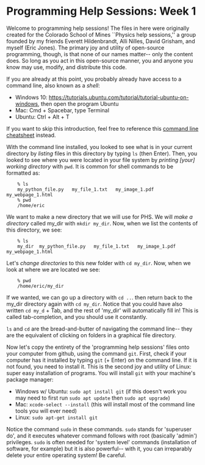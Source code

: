 Programming Help Sessions: Week 1
=================================

Welcome to programming help sessions! The files in here were originally created
for the Colorado School of Mines ``Physics help sessions,'' a group founded by
my friends Everett Hildenbrandt, Alli Nilles, David Grisham, and myself (Eric
Jones). The primary joy and utility of open-source programming, though, is that
none of our names matter-- only the content does. So long as you act in this
open-source manner, you and anyone you know may use, modify, and distribute
this code.

If you are already at this point, you probably already have access to a command
line, also known as a *shell*:
- Windows 10: https://tutorials.ubuntu.com/tutorial/tutorial-ubuntu-on-windows,
  then open the program Ubuntu
- Mac: Cmd + Spacebar, type Terminal
- Ubuntu: Ctrl + Alt + T

If you want to skip this introduction, feel free to reference this
[command line cheatsheet](shell_cheatsheet.md) instead.

With the command line installed, you looked to see what is in your current
directory by *listing* files in this directory by typing ```ls``` (then Enter).
Then, you looked to see where you were located in your file system by *printing
[your] working directory* with ```pwd```. It is common for shell commands to
be formatted as:

```
    % ls 
    my_python_file.py   my_file_1.txt   my_image_1.pdf  my_webpage_1.html
    % pwd
    /home/eric
```

We want to make a new directory that we will use for PHS. We will *make a
directory* called my_dir with ```mkdir my_dir```. Now, when we list the contents
of this directory, we see:
```
    % ls 
    my_dir  my_python_file.py   my_file_1.txt   my_image_1.pdf  my_webpage_1.html
```

Let's *change directories* to this new folder with ```cd my_dir```. Now, when
we look at where we are located we see:
```
    % pwd
    /home/eric/my_dir
```

If we wanted, we can go up a directory with ```cd ..```. then return back
to the my_dir directory again with ```cd my_dir```. Notice that you could have
also written ```cd my_d``` + Tab, and the rest of 'my_dir' will automatically
fill in! This is called tab-completion, and you should use it constantly.

```ls``` and ```cd``` are the bread-and-butter of navigating the command
line-- they are the equivalent of clicking on folders in a graphical file
directory.

Now let's copy the entirety of the 'programming help sessions' files
onto your computer from github, using the command ```git```. First, check if
your computer has it installed by typing ```git``` (+ Enter) on the command
line. If it is not found, you need to install it. This is the second joy and
utility of Linux: super easy installation of programs. You will install
```git```  with your machine's package manager:
- Windows w/ Ubuntu: ```sudo apt install git``` (if this doesn't work you may need
  to first run ```sudo apt update``` then ```sudo apt upgrade```)
- Mac: ```xcode-select --install``` (this will install most of the command line
  tools you will ever need)
- Linux: ```sudo apt-get install git```

Notice the command ```sudo``` in these commands. ```sudo``` stands for
'superuser do', and it executes whatever command follows with root (basically
'admin') privileges. ```sudo``` is often needed for 'system level' commands
(installation of software, for example) but it is also powerful-- with it, you
can irreparably delete your entire operating system! Be careful.



